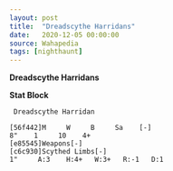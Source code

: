 ```yaml
---
layout: post
title:  "Dreadscythe Harridans"
date:   2020-12-05 00:00:00
source: Wahapedia
tags: [nighthaunt]
---
```


**Dreadscythe Harridans**

**Stat Block**
```
 Dreadscythe Harridan
```

```
[56f442]M     W     B     Sa    [-]
8"    1     10    4+    
[e85545]Weapons[-]
[c6c930]Scythed Limbs[-]
1"     A:3    H:4+   W:3+   R:-1   D:1   
```
    